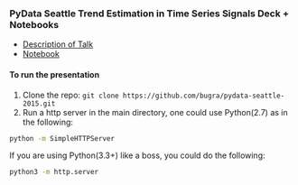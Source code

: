 ### PyData Seattle Trend Estimation in Time Series Signals Deck + Notebooks
- [Description of Talk](http://seattle.pydata.org/schedule/presentation/36/)
- [Notebook](https://github.com/bugra/pydata-seattle-2015/blob/master/notebooks/Trend%20Estimation%20Methods.ipynb)

#### To run the presentation
1. Clone the repo: `git clone https://github.com/bugra/pydata-seattle-2015.git`
2. Run a http server in the main directory, one could use Python(2.7) as in the following:
```bash
python -m SimpleHTTPServer
```

If you are using Python(3.3+) like a boss, you could do the following:

```bash
python3 -m http.server
```
